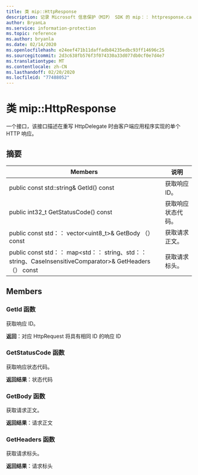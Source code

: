 ```yaml
---
title: 类 mip::HttpResponse
description: 记录 Microsoft 信息保护（MIP） SDK 的 mip：： httpresponse.cache 类。
author: BryanLa
ms.service: information-protection
ms.topic: reference
ms.author: bryanla
ms.date: 02/14/2020
ms.openlocfilehash: e24eef471b11daffadb84235edbc93ff14696c25
ms.sourcegitcommit: 2d3c638fb576f3f074330a33d077db0cf0e7d4e7
ms.translationtype: MT
ms.contentlocale: zh-CN
ms.lasthandoff: 02/20/2020
ms.locfileid: "77488052"
---
```

# <a name="class-miphttpresponse"></a>类 mip::HttpResponse 
一个接口，该接口描述在重写 HttpDelegate 时由客户端应用程序实现的单个 HTTP 响应。
  
## <a name="summary"></a>摘要
 Members                        | 说明                                
--------------------------------|---------------------------------------------
public const std::string& GetId() const  |  获取响应 ID。
public int32_t GetStatusCode() const  |  获取响应状态代码。
public const std：： vector\<uint8_t\>& GetBody （） const  |  获取请求正文。
public const std：： map\<std：： string、std：： string、CaseInsensitiveComparator\>& GetHeaders （） const  |  获取请求标头。
  
## <a name="members"></a>Members
  
### <a name="getid-function"></a>GetId 函数
获取响应 ID。

  
**返回**：对应 HttpRequest 将具有相同 ID 的响应 ID
  
### <a name="getstatuscode-function"></a>GetStatusCode 函数
获取响应状态代码。

  
**返回结果**：状态代码
  
### <a name="getbody-function"></a>GetBody 函数
获取请求正文。

  
**返回结果**：请求正文
  
### <a name="getheaders-function"></a>GetHeaders 函数
获取请求标头。

  
**返回结果**：请求标头